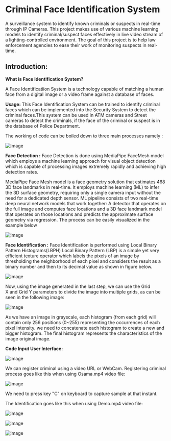 # Criminal Face Identification System
  A surveillance system to identify known criminals or suspects in real-time through IP Cameras.
  This project makes use of various machine learning models to identify criminal/suspect faces 
  effectively in live video stream of a lighting-controlled environment. The goal of this project
  is to help law enforcement agencies to ease their work of monitoring suspects in real-time.
## Introduction:
**What is Face Identification System?**

A Face Identificatiion System is a technology capable of matching a human face from a digital
image or a video frame against a database of faces.

**Usage:**
This Face Identification System can be trained to identify criminal faces which can be
implemented into the Security System to detect the criminal faces.This system can be used in
ATM cameras and Street cameras to detect the criminals, if the face of the criminal or suspect
is in the database of Police Department.

The working of code can be boiled down to three main processes namely :

![image](https://user-images.githubusercontent.com/73170547/129153423-2988003f-98f5-413a-bebf-888d9f879d74.png)



**Face Detection :** 
Face Detection is done using MediaPipe FaceMesh model which employs a machine learning approach
for visual object detection which is capable of processing images extremely rapidly and 
achieving high detection rates.

 MediaPipe Face Mesh model is a face geometry solution that estimates 468 3D face landmarks in
 real-time.  It employs machine learning (ML) to infer the 3D surface geometry, requiring only
 a single camera input without the need for a dedicated depth sensor. ML pipeline consists of 
 two real-time deep neural network models that work together: A detector that operates on the
 full image and computes face locations and a 3D face landmark model that operates on those 
 locations and predicts the approximate surface geometry via regression. The process can be
 easily visualized in the example below
 
 
 ![image](https://user-images.githubusercontent.com/73170547/129151914-4ab0915f-3719-4b16-801e-1189027b5861.png)
 


**Face Identification :**
Face Identification is performed using Local Binary Pattern Histograms(LBPH)
Local Binary Pattern (LBP) is a simple yet very efficient texture operator which labels the pixels of an image by thresholding the neighborhood of each pixel and considers the result as a binary number and then to its decimal value as shown in figure below.

 ![image](https://user-images.githubusercontent.com/73170547/129152038-0fc88647-834f-4f4b-a2ff-320274689160.png)
 
 
Now, using the image generated in the last step, we can use the Grid X and Grid Y parameters to divide the image into multiple grids, as can be seen in the following image:


![image](https://user-images.githubusercontent.com/73170547/129152080-e0d87293-c388-4c4c-8504-0c6bab523c1e.png)


As we have an image in grayscale, each histogram (from each grid) will contain only 256 positions (0~255) representing the occurrences of each pixel intensity. we need to concatenate each histogram to create a new and bigger histogram. The final histogram represents the characteristics of the image original image.



**Code Input User Interface:**


![image](https://user-images.githubusercontent.com/73170547/129152196-c59df14b-4ca1-4c68-be55-a7b9ebeec9f2.png)

We can register criminal using a video URL or WebCam.
Registering criminal process goes like this when using Osama.mp4 video file:


![image](https://user-images.githubusercontent.com/73170547/129152801-91ca0688-4b08-4d8d-b310-9cb7d6938ab4.png)


We need to press key "C" on keyboard to capture sample at that instant.


The Identification goes like this when using Demo.mp4 video file: 


![image](https://user-images.githubusercontent.com/73170547/129152609-599ff4ef-2dd0-4fc9-9b34-8fd4015a1794.png)


![image](https://user-images.githubusercontent.com/73170547/129153155-0f79a3e1-8983-4f56-8cac-cd233cd11550.png)


![image](https://user-images.githubusercontent.com/73170547/129153246-2fcb01df-650d-4455-a840-8e2483918726.png)





